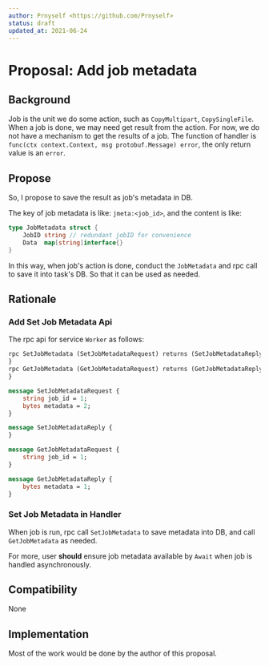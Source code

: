 ```yaml
---
author: Prnyself <https://github.com/Prnyself>
status: draft
updated_at: 2021-06-24
---
```


# Proposal: Add job metadata

## Background

Job is the unit we do some action, such as `CopyMultipart`, `CopySingleFile`. When a job is done, we may need get result
from the action. For now, we do not have a mechanism to get the results of a job. The function of handler is 
`func(ctx context.Context, msg protobuf.Message) error`, the only return value is an `error`.

## Propose

So, I propose to save the result as job's metadata in DB. 

The key of job metadata is like: `jmeta:<job_id>`, and the content is like:

```go
type JobMetadata struct {
    JobID string // redundant jobID for convenience
    Data  map[string]interface{}
}
```

In this way, when job's action is done, conduct the `JobMetadata` and rpc call to save it into task's DB. So that it can
be used as needed.

## Rationale

### Add Set Job Metadata Api

The rpc api for service `Worker` as follows:

```protobuf
rpc SetJobMetadata (SetJobMetadataRequest) returns (SetJobMetadataReply) {
}
rpc GetJobMetadata (GetJobMetadataRequest) returns (GetJobMetadataReply) {
}
```

```protobuf
message SetJobMetadataRequest {
    string job_id = 1;
    bytes metadata = 2;
}

message SetJobMetadataReply {
}

message GetJobMetadataRequest {
    string job_id = 1;
}

message GetJobMetadataReply {
    bytes metadata = 1;
}
```

### Set Job Metadata in Handler

When job is run, rpc call `SetJobMetadata` to save metadata into DB, and call `GetJobMetadata` as needed.

For more, user **should** ensure job metadata available by `Await` when job is handled asynchronously.

## Compatibility

None

## Implementation

Most of the work would be done by the author of this proposal.